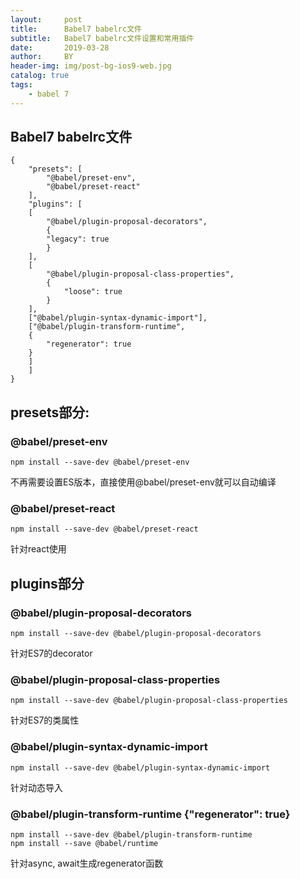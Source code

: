 ```yaml
---
layout:     post
title:      Babel7 babelrc文件
subtitle:   Babel7 babelrc文件设置和常用插件
date:       2019-03-28
author:     BY
header-img: img/post-bg-ios9-web.jpg
catalog: true
tags:
    - babel 7
---
```

## Babel7 babelrc文件
    {
        "presets": [
            "@babel/preset-env",
            "@babel/preset-react"
        ],
        "plugins": [
        [
            "@babel/plugin-proposal-decorators",
            {
            "legacy": true
            }
        ],
        [
            "@babel/plugin-proposal-class-properties",
            {
                "loose": true
            }
        ],
        ["@babel/plugin-syntax-dynamic-import"],
        ["@babel/plugin-transform-runtime",
        {
            "regenerator": true
        }
        ]
        ]
    }

## presets部分:
### @babel/preset-env
    npm install --save-dev @babel/preset-env
不再需要设置ES版本，直接使用@babel/preset-env就可以自动编译

### @babel/preset-react
    npm install --save-dev @babel/preset-react
针对react使用

## plugins部分
### @babel/plugin-proposal-decorators
    npm install --save-dev @babel/plugin-proposal-decorators
针对ES7的decorator

### @babel/plugin-proposal-class-properties
    npm install --save-dev @babel/plugin-proposal-class-properties
针对ES7的类属性

### @babel/plugin-syntax-dynamic-import
    npm install --save-dev @babel/plugin-syntax-dynamic-import
针对动态导入

### @babel/plugin-transform-runtime {"regenerator": true}
    npm install --save-dev @babel/plugin-transform-runtime
    npm install --save @babel/runtime
针对async, await生成regenerator函数

